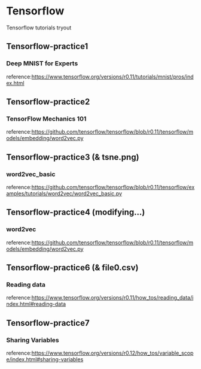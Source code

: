 # Tensorflow
Tensorflow tutorials tryout
## Tensorflow-practice1
### Deep MNIST for Experts
reference:https://www.tensorflow.org/versions/r0.11/tutorials/mnist/pros/index.html
## Tensorflow-practice2
### TensorFlow Mechanics 101
reference:https://github.com/tensorflow/tensorflow/blob/r0.11/tensorflow/models/embedding/word2vec.py
## Tensorflow-practice3 (& tsne.png)
### word2vec_basic
reference:https://github.com/tensorflow/tensorflow/blob/r0.11/tensorflow/examples/tutorials/word2vec/word2vec_basic.py
## Tensorflow-practice4 (modifying...)
### word2vec
reference:https://github.com/tensorflow/tensorflow/blob/r0.11/tensorflow/models/embedding/word2vec.py
## Tensorflow-practice6 (& file0.csv)
### Reading data
reference:https://www.tensorflow.org/versions/r0.11/how_tos/reading_data/index.html#reading-data
## Tensorflow-practice7
### Sharing Variables
reference:https://www.tensorflow.org/versions/r0.12/how_tos/variable_scope/index.html#sharing-variables
